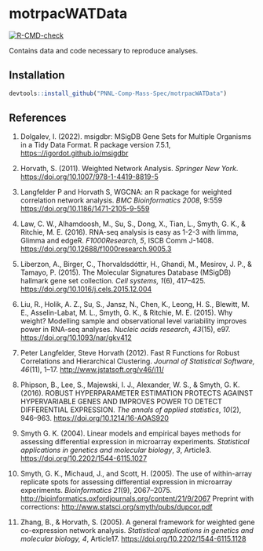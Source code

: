 
# motrpacWATData

<!-- badges: start -->

[![R-CMD-check](https://github.com/PNNL-Comp-Mass-Spec/motrpacWATData/actions/workflows/R-CMD-check.yaml/badge.svg)](https://github.com/PNNL-Comp-Mass-Spec/motrpacWATData/actions/workflows/R-CMD-check.yaml)
<!-- badges: end -->

Contains data and code necessary to reproduce analyses.

## Installation

``` r
devtools::install_github("PNNL-Comp-Mass-Spec/motrpacWATData")
```

## References

1.  Dolgalev, I. (2022). msigdbr: MSigDB Gene Sets for Multiple
    Organisms in a Tidy Data Format. R package version 7.5.1,
    <https:://igordot.github.io/msigdbr>

2.  Horvath, S. (2011). Weighted Network Analysis. *Springer New York*.
    <https://doi.org/10.1007/978-1-4419-8819-5>

3.  Langfelder P and Horvath S, WGCNA: an R package for weighted
    correlation network analysis. *BMC Bioinformatics 2008*, 9:559
    <https://doi.org/10.1186/1471-2105-9-559>

4.  Law, C. W., Alhamdoosh, M., Su, S., Dong, X., Tian, L., Smyth, G.
    K., & Ritchie, M. E. (2016). RNA-seq analysis is easy as 1-2-3 with
    limma, Glimma and edgeR. *F1000Research, 5*, ISCB Comm J-1408.
    <https://doi.org/10.12688/f1000research.9005.3>

5.  Liberzon, A., Birger, C., Thorvaldsdóttir, H., Ghandi, M.,
    Mesirov, J. P., & Tamayo, P. (2015). The Molecular Signatures
    Database (MSigDB) hallmark gene set collection. *Cell systems,
    1*(6), 417–425. <https://doi.org/10.1016/j.cels.2015.12.004>

6.  Liu, R., Holik, A. Z., Su, S., Jansz, N., Chen, K., Leong, H. S.,
    Blewitt, M. E., Asselin-Labat, M. L., Smyth, G. K., & Ritchie, M. E.
    (2015). Why weight? Modelling sample and observational level
    variability improves power in RNA-seq analyses. *Nucleic acids
    research*, *43*(15), e97. <https://doi.org/10.1093/nar/gkv412>

7.  Peter Langfelder, Steve Horvath (2012). Fast R Functions for Robust
    Correlations and Hierarchical Clustering. *Journal of Statistical
    Software, 46*(11), 1–17. <http://www.jstatsoft.org/v46/i11/>

8.  Phipson, B., Lee, S., Majewski, I. J., Alexander, W. S., &
    Smyth, G. K. (2016). ROBUST HYPERPARAMETER ESTIMATION PROTECTS
    AGAINST HYPERVARIABLE GENES AND IMPROVES POWER TO DETECT
    DIFFERENTIAL EXPRESSION. *The annals of applied statistics*,
    *10*(2), 946–963. <https://doi.org/10.1214/16-AOAS920>

9.  Smyth G. K. (2004). Linear models and empirical bayes methods for
    assessing differential expression in microarray experiments.
    *Statistical applications in genetics and molecular biology*, *3*,
    Article3. <https://doi.org/10.2202/1544-6115.1027>

10. Smyth, G. K., Michaud, J., and Scott, H. (2005). The use of
    within-array replicate spots for assessing differential expression
    in microarray experiments. *Bioinformatics 21*(9), 2067–2075.
    <http://bioinformatics.oxfordjournals.org/content/21/9/2067>
    Preprint with corrections:
    <http://www.statsci.org/smyth/pubs/dupcor.pdf>

11. Zhang, B., & Horvath, S. (2005). A general framework for weighted
    gene co-expression network analysis. *Statistical applications in
    genetics and molecular biology, 4*, Article17.
    <https://doi.org/10.2202/1544-6115.1128>
